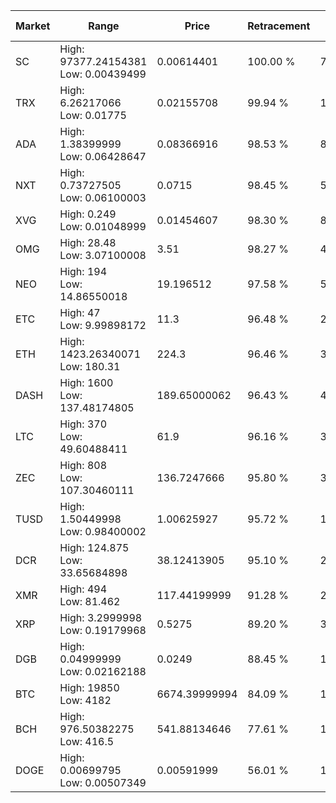 | Market | Range | Price| Retracement | Doubles to 50% |
| --- | --- | --- | --- | --- |
| SC | High: 97377.24154381<br />Low: 0.00439499 | 0.00614401 | 100.00 % | 7,924,567.66 |
| TRX | High: 6.26217066<br />Low: 0.01775 | 0.02155708 | 99.94 % | 145.66 |
| ADA | High: 1.38399999<br />Low: 0.06428647 | 0.08366916 | 98.53 % | 8.65 |
| NXT | High: 0.73727505<br />Low: 0.06100003 | 0.0715 | 98.45 % | 5.58 |
| XVG | High: 0.249<br />Low: 0.01048999 | 0.01454607 | 98.30 % | 8.92 |
| OMG | High: 28.48<br />Low: 3.07100008 | 3.51 | 98.27 % | 4.49 |
| NEO | High: 194<br />Low: 14.86550018 | 19.196512 | 97.58 % | 5.44 |
| ETC | High: 47<br />Low: 9.99898172 | 11.3 | 96.48 % | 2.52 |
| ETH | High: 1423.26340071<br />Low: 180.31 | 224.3 | 96.46 % | 3.57 |
| DASH | High: 1600<br />Low: 137.48174805 | 189.65000062 | 96.43 % | 4.58 |
| LTC | High: 370<br />Low: 49.60488411 | 61.9 | 96.16 % | 3.39 |
| ZEC | High: 808<br />Low: 107.30460111 | 136.7247666 | 95.80 % | 3.35 |
| TUSD | High: 1.50449998<br />Low: 0.98400002 | 1.00625927 | 95.72 % | 1.24 |
| DCR | High: 124.875<br />Low: 33.65684898 | 38.12413905 | 95.10 % | 2.08 |
| XMR | High: 494<br />Low: 81.462 | 117.44199999 | 91.28 % | 2.45 |
| XRP | High: 3.2999998<br />Low: 0.19179968 | 0.5275 | 89.20 % | 3.31 |
| DGB | High: 0.04999999<br />Low: 0.02162188 | 0.0249 | 88.45 % | 1.44 |
| BTC | High: 19850<br />Low: 4182 | 6674.39999994 | 84.09 % | 1.80 |
| BCH | High: 976.50382275<br />Low: 416.5 | 541.88134646 | 77.61 % | 1.29 |
| DOGE | High: 0.00699795<br />Low: 0.00507349 | 0.00591999 | 56.01 % | 1.02 |
